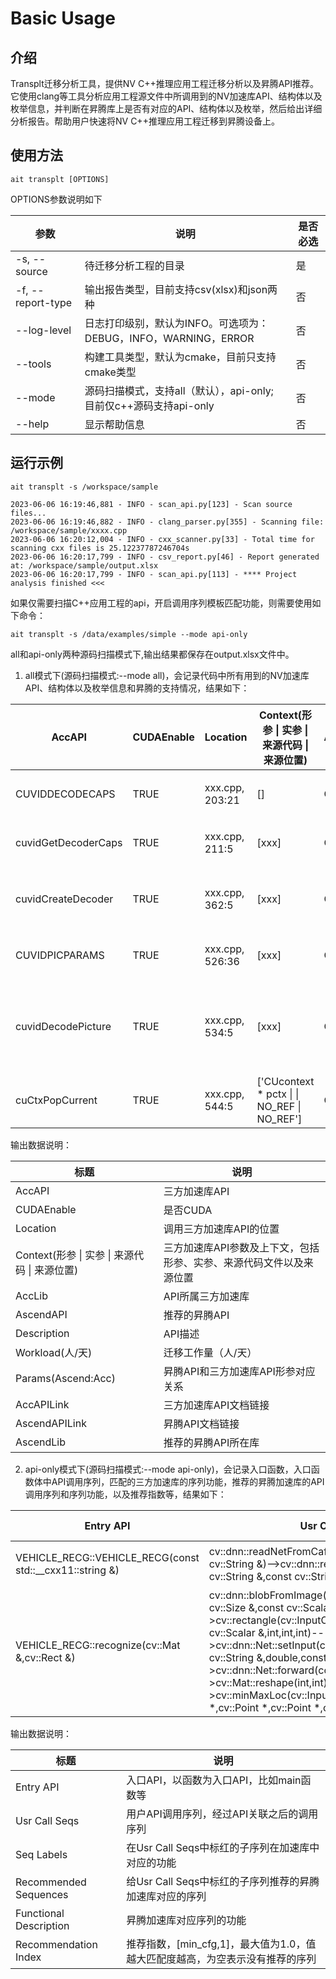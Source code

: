 # Basic Usage

## 介绍

Transplt迁移分析工具，提供NV C++推理应用工程迁移分析以及昇腾API推荐。它使用clang等工具分析应用工程源文件中所调用到的NV加速库API、结构体以及枚举信息，并判断在昇腾库上是否有对应的API、结构体以及枚举，然后给出详细分析报告。帮助用户快速将NV C++推理应用工程迁移到昇腾设备上。

## 使用方法

```shell
ait transplt [OPTIONS]
```

OPTIONS参数说明如下

| 参数        | 说明                                                          | 是否必选 |
| ----------- | ------------------------------------------------------------ | -------- |
| -s, --source | 待迁移分析工程的目录 | 是 |
| -f, --report-type | 输出报告类型，目前支持csv(xlsx)和json两种 | 否 |
| --log-level | 日志打印级别，默认为INFO。可选项为：DEBUG，INFO，WARNING，ERROR | 否 |
| --tools | 构建工具类型，默认为cmake，目前只支持cmake类型 | 否 |
| --mode | 源码扫描模式，支持all（默认），api-only; 目前仅c++源码支持api-only | 否 |
| --help | 显示帮助信息 | 否 |

## 运行示例

```shell
ait transplt -s /workspace/sample
```

```shell
2023-06-06 16:19:46,881 - INFO - scan_api.py[123] - Scan source files...
2023-06-06 16:19:46,882 - INFO - clang_parser.py[355] - Scanning file: /workspace/sample/xxxx.cpp
2023-06-06 16:20:12,004 - INFO - cxx_scanner.py[33] - Total time for scanning cxx files is 25.12237787246704s
2023-06-06 16:20:17,799 - INFO - csv_report.py[46] - Report generated at: /workspace/sample/output.xlsx
2023-06-06 16:20:17,799 - INFO - scan_api.py[113] - **** Project analysis finished <<<
```

如果仅需要扫描C++应用工程的api，开启调用序列模板匹配功能，则需要使用如下命令：

``` shell
ait transplt -s /data/examples/simple --mode api-only
```

all和api-only两种源码扫描模式下,输出结果都保存在output.xlsx文件中。

1. all模式下(源码扫描模式:--mode all)，会记录代码中所有用到的NV加速库API、结构体以及枚举信息和昇腾的支持情况，结果如下：

| AccAPI              | CUDAEnable | Location        | Context(形参 \| 实参 \| 来源代码 \| 来源位置) | AccLib | AscendAPI                | Description                                            | Workload(人/天) | Params(Ascend:Acc) | AccAPILink | AscendAPILink                                                | AscendLib |
| ------------------- | ---------- | --------------- | --------------------------------------------- | ------ | ------------------------ | ------------------------------------------------------ | --------------- | ------------------ | ---------- | ------------------------------------------------------------ | --------- |
| CUVIDDECODECAPS     | TRUE       | xxx.cpp, 203:21 | []                                            | Codec  | hi_vdec_chn_attr         | 定义解码通道属性结构体。                               | 0.2             |                    |            |                                                              |           |
| cuvidGetDecoderCaps | TRUE       | xxx.cpp, 211:5  | [xxx]                                         | Codec  | hi_mpi_vdec_get_chn_attr | 获取视频解码通道属性。                                 | 0.1             |                    |            | https://www.hiascend.com/document/detail/zh/canncommercial/63RC1/inferapplicationdev/aclcppdevg/aclcppdevg_03_0403.html |           |
| cuvidCreateDecoder  | TRUE       | xxx.cpp, 362:5  | [xxx]                                         | Codec  | hi_mpi_vdec_create_chn   | 根据设置的通道属性创建解码通道。                       | 0.2             |                    |            | https://www.hiascend.com/document/detail/zh/canncommercial/63RC1/inferapplicationdev/aclcppdevg/aclcppdevg_03_0401.html |           |
| CUVIDPICPARAMS      | TRUE       | xxx.cpp, 526:36 | [xxx]                                         | Codec  | hi_vdec_pic_info         | 定义视频原始图像帧结构。                               | 0.2             |                    |            |                                                              |           |
| cuvidDecodePicture  | TRUE       | xxx.cpp, 534:5  | [xxx]                                         | Codec  | hi_mpi_vdec_send_stream  | 解码前，向解码通道发送码流数据及存放解码结果的buffer。 | 0.2             |                    |            |                                                              |           |
| cuCtxPopCurrent     | TRUE       | xxx.cpp, 544:5  | ['CUcontext * pctx \| \| NO_REF \| NO_REF']   | CUDA   |                          |                                                        | 0.1             |                    |            |                                                              |           |

输出数据说明：

| 标题                                          | 说明      |
| -------------- | ---------------------------------------- |
| AccAPI                                        | 三方加速库API |
| CUDAEnable                                    | 是否CUDA |
| Location                                      | 调用三方加速库API的位置 |
| Context(形参 \| 实参 \| 来源代码 \| 来源位置) | 三方加速库API参数及上下文，包括形参、实参、来源代码文件以及来源位置 |
| AccLib                                        | API所属三方加速库 |
| AscendAPI                                     | 推荐的昇腾API |
| Description                                   | API描述 |
| Workload(人/天)                               | 迁移工作量（人/天） |
| Params(Ascend:Acc) | 昇腾API和三方加速库API形参对应关系 |
| AccAPILink | 三方加速库API文档链接 |
| AscendAPILink | 昇腾API文档链接 |
| AscendLib | 推荐的昇腾API所在库 |

2. api-only模式下(源码扫描模式:--mode api-only)，会记录入口函数，入口函数体中API调用序列，匹配的三方加速库的序列功能，推荐的昇腾加速库的API调用序列和序列功能，以及推荐指数等，结果如下：

| Entry API     | Usr Call Seqs | Seq Labels | Recommended Sequences| Functional Description| Recommendation Index |    
| -------------- | ------------- | ---------- | -------------------- | --------------------- | --------------------- | 
| VEHICLE_RECG::VEHICLE_RECG(const std::__cxx11::string &) | cv::dnn::readNetFromCaffe(const cv::String &,const cv::String &)-->cv::dnn::readNetFromCaffe(const cv::String &,const cv::String &) | 1.加载caffe模型 | MxBase::Model::Model(std::string &,const int32_t) | 加载模型文件 | 1.0 |                                                                  
| VEHICLE_RECG::recognize(cv::Mat &,cv::Rect &) | cv::dnn::blobFromImage(cv::InputArray,double,const cv::Size &,const cv::Scalar &,bool,bool,int)-->cv::rectangle(cv::InputOutputArray,cv::Rect,const cv::Scalar &,int,int,int)-->cv::dnn::Net::setInput(cv::InputArray,const cv::String &,double,const cv::Scalar &)-->cv::dnn::Net::forward(const cv::String &)-->cv::Mat::reshape(int,int)-->cv::minMaxLoc(cv::InputArray,double *,double *,cv::Point *,cv::Point *,cv::InputArray) | 1.设置输入，进行模型推理 |  MxBase::Tensor::TensorMalloc(MxBase::Tensor &)-->MxBase::Model::Infer(std::vector<MxBase::Tensor> &,std::vector<MxBase::Tensor> &,MxBase::AscendStream &)| 给tensor分配空间，进行模型推理 | 1.0 |


输出数据说明：

| 标题                         | 说明                                                         |
| ----------------------------| ------------------------------------------------------------|
| Entry API                   | 入口API，以函数为入口API，比如main函数等                          |
| Usr Call Seqs               | 用户API调用序列，经过API关联之后的调用序列                         |
| Seq Labels                  | 在Usr Call Seqs中标红的子序列在加速库中对应的功能                  |
| Recommended Sequences       | 给Usr Call Seqs中标红的子序列推荐的昇腾加速库对应的序列             |
| Functional Description      | 昇腾加速库对应序列的功能                                        |
| Recommendation Index        | 推荐指数，[min_cfg,1]，最大值为1.0，值越大匹配度越高，为空表示没有推荐的序列 |